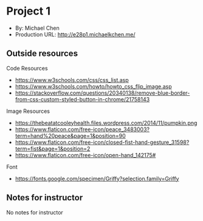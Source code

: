 # Project 1

- By: Michael Chen
- Production URL: <http://e28p1.michaelkchen.me/>

## Outside resources

Code Resources

- <https://www.w3schools.com/css/css_list.asp>
- <https://www.w3schools.com/howto/howto_css_flip_image.asp>
- <https://stackoverflow.com/questions/20340138/remove-blue-border-from-css-custom-styled-button-in-chrome/21758143>

Image Resources

- <https://thebeatatcooleyhealth.files.wordpress.com/2014/11/pumpkin.png>
- <https://www.flaticon.com/free-icon/peace_3483003?term=hand%20peace&page=1&position=90>
- <https://www.flaticon.com/free-icon/closed-fist-hand-gesture_31598?term=fist&page=1&position=2>
- <https://www.flaticon.com/free-icon/open-hand_142175#>

Font

- <https://fonts.google.com/specimen/Griffy?selection.family=Griffy>

## Notes for instructor

No notes for instructor
